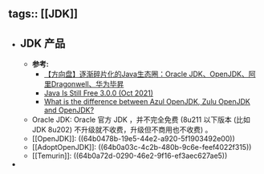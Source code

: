 tags:: [[JDK]]
---

- ## JDK 产品
	- **参考:**
		- [【方向盘】逐渐碎片化的Java生态圈：Oracle JDK、OpenJDK、阿里Dragonwell、华为毕昇](https://developer.aliyun.com/article/1108370)
		- [Java Is Still Free 3.0.0 (Oct 2021)](https://medium.com/@javachampions/java-is-still-free-3-0-0-ocrt-2021-bca75c88d23b)
		- [What is the difference between Azul OpenJDK, Zulu OpenJDK and OpenJDK?](https://stackoverflow.com/a/61337953)
	- Oracle JDK: Oracle 官方 JDK ，并不完全免费 (8u211 以下版本 (比如JDK 8u202) 不升级就不收费，升级但不商用也不收费) 。
	- [[OpenJDK]]: ((64b0478b-19e5-44e2-a920-5f1903492e00))
	- [[AdoptOpenJDK]]: ((64b0a03c-4c2b-480b-9c6e-feef4022f315))
	- [[Temurin]]: ((64b0a72d-0290-46e2-9f16-ef3aec627ae5))
-